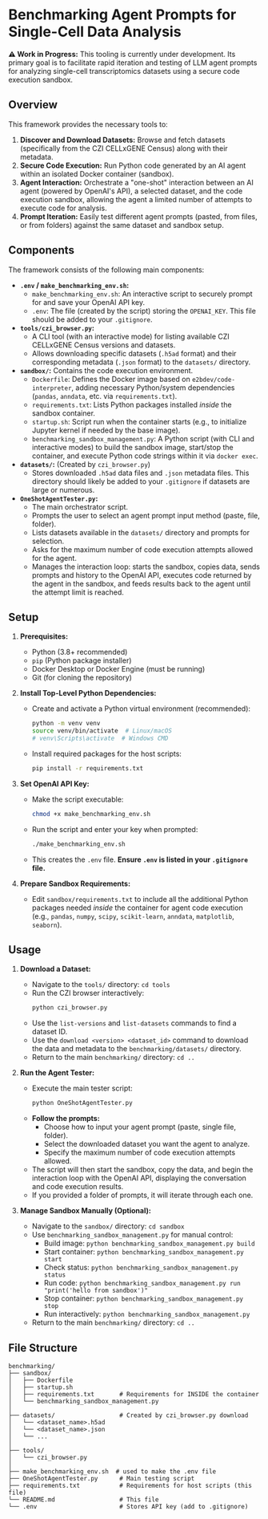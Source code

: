 # Benchmarking Agent Prompts for Single-Cell Data Analysis

**⚠️ Work in Progress:** This tooling is currently under development. Its primary goal is to facilitate rapid iteration and testing of LLM agent prompts for analyzing single-cell transcriptomics datasets using a secure code execution sandbox.

## Overview

This framework provides the necessary tools to:

1. **Discover and Download Datasets:** Browse and fetch datasets (specifically from the CZI CELLxGENE Census) along with their metadata.
2. **Secure Code Execution:** Run Python code generated by an AI agent within an isolated Docker container (sandbox).
3. **Agent Interaction:** Orchestrate a "one-shot" interaction between an AI agent (powered by OpenAI's API), a selected dataset, and the code execution sandbox, allowing the agent a limited number of attempts to execute code for analysis.
4. **Prompt Iteration:** Easily test different agent prompts (pasted, from files, or from folders) against the same dataset and sandbox setup.

## Components

The framework consists of the following main components:

* **`.env` / `make_benchmarking_env.sh`:**
  * `make_benchmarking_env.sh`: An interactive script to securely prompt for and save your OpenAI API key.
  * `.env`: The file (created by the script) storing the `OPENAI_KEY`. This file should be added to your `.gitignore`.
* **`tools/czi_browser.py`:**
  * A CLI tool (with an interactive mode) for listing available CZI CELLxGENE Census versions and datasets.
  * Allows downloading specific datasets (`.h5ad` format) and their corresponding metadata (`.json` format) to the `datasets/` directory.
* **`sandbox/`:** Contains the code execution environment.
  * `Dockerfile`: Defines the Docker image based on `e2bdev/code-interpreter`, adding necessary Python/system dependencies (`pandas`, `anndata`, etc. via `requirements.txt`).
  * `requirements.txt`: Lists Python packages installed *inside* the sandbox container.
  * `startup.sh`: Script run when the container starts (e.g., to initialize Jupyter kernel if needed by the base image).
  * `benchmarking_sandbox_management.py`: A Python script (with CLI and interactive modes) to build the sandbox image, start/stop the container, and execute Python code strings within it via `docker exec`.
* **`datasets/`:** (Created by `czi_browser.py`)
  * Stores downloaded `.h5ad` data files and `.json` metadata files. This directory should likely be added to your `.gitignore` if datasets are large or numerous.
* **`OneShotAgentTester.py`:**
  * The main orchestrator script.
  * Prompts the user to select an agent prompt input method (paste, file, folder).
  * Lists datasets available in the `datasets/` directory and prompts for selection.
  * Asks for the maximum number of code execution attempts allowed for the agent.
  * Manages the interaction loop: starts the sandbox, copies data, sends prompts and history to the OpenAI API, executes code returned by the agent in the sandbox, and feeds results back to the agent until the attempt limit is reached.

## Setup

1. **Prerequisites:**

   * Python (3.8+ recommended)
   * `pip` (Python package installer)
   * Docker Desktop or Docker Engine (must be running)
   * Git (for cloning the repository)
2. **Install Top-Level Python Dependencies:**

   * Create and activate a Python virtual environment (recommended):
     ```bash
     python -m venv venv
     source venv/bin/activate  # Linux/macOS
     # venv\Scripts\activate  # Windows CMD
     ```
   * Install required packages for the host scripts:
     ```bash
     pip install -r requirements.txt
     ```
3. **Set OpenAI API Key:**

   * Make the script executable:
     ```bash
     chmod +x make_benchmarking_env.sh
     ```
   * Run the script and enter your key when prompted:
     ```bash
     ./make_benchmarking_env.sh
     ```
   * This creates the `.env` file. **Ensure `.env` is listed in your `.gitignore` file.**

4. **Prepare Sandbox Requirements:**

   * Edit `sandbox/requirements.txt` to include all the additional Python packages needed *inside* the container for agent code execution (e.g., `pandas`, `numpy`, `scipy`, `scikit-learn`, `anndata`, `matplotlib`, `seaborn`).

## Usage

1. **Download a Dataset:**

   * Navigate to the `tools/` directory: `cd tools`
   * Run the CZI browser interactively:
     ```bash
     python czi_browser.py
     ```
   * Use the `list-versions` and `list-datasets` commands to find a dataset ID.
   * Use the `download <version> <dataset_id>` command to download the data and metadata to the `benchmarking/datasets/` directory.
   * Return to the main `benchmarking/` directory: `cd ..`
2. **Run the Agent Tester:**

   * Execute the main tester script:
     ```bash
     python OneShotAgentTester.py
     ```
   * **Follow the prompts:**
     * Choose how to input your agent prompt (paste, single file, folder).
     * Select the downloaded dataset you want the agent to analyze.
     * Specify the maximum number of code execution attempts allowed.
   * The script will then start the sandbox, copy the data, and begin the interaction loop with the OpenAI API, displaying the conversation and code execution results.
   * If you provided a folder of prompts, it will iterate through each one.
3. **Manage Sandbox Manually (Optional):**

   * Navigate to the `sandbox/` directory: `cd sandbox`
   * Use `benchmarking_sandbox_management.py` for manual control:
     * Build image: `python benchmarking_sandbox_management.py build`
     * Start container: `python benchmarking_sandbox_management.py start`
     * Check status: `python benchmarking_sandbox_management.py status`
     * Run code: `python benchmarking_sandbox_management.py run "print('hello from sandbox')"`
     * Stop container: `python benchmarking_sandbox_management.py stop`
     * Run interactively: `python benchmarking_sandbox_management.py`
   * Return to the main `benchmarking/` directory: `cd ..`

## File Structure

```
benchmarking/
├── sandbox/
│   ├── Dockerfile
│   ├── startup.sh
│   ├── requirements.txt       # Requirements for INSIDE the container
│   └── benchmarking_sandbox_management.py
│
├── datasets/                  # Created by czi_browser.py download
│   └── <dataset_name>.h5ad
│   └── <dataset_name>.json
│   └── ...
│
├── tools/
│   └── czi_browser.py
│
├── make_benchmarking_env.sh  # used to make the .env file
├── OneShotAgentTester.py      # Main testing script
├── requirements.txt           # Requirements for host scripts (this file)
└── README.md                  # This file
└── .env                       # Stores API key (add to .gitignore)
```
